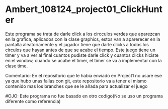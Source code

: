# Ambert_108124_project01_ClickHunter
Este programa se trata de darle click a los circculos verdes que aparezcan en la grafica, aplicados con la clase graphics, estos van a aparerecer en la pantalla aleatoriamente y el jugador tiene que darle clicks a todos los circulos que hayan antes de que se acabe el tiempo. Este juego tiene un timer y va a ver al final cuantos pudiste darle click y cuantos clicks hiciste en el window, cuando se acabe el timer, el timer se va a implementar con la clase time.

Comentario: En el repositorio que le habia enviado en Project1 no usare ese ya que hubo unas fallas con git, este repositorio va a tener el mismo contenido mas los branches que se le añada para actualizar el juego

#OJO: Este programa no fue basado en otro codigo(No se uso un programa diferente como referencia)
